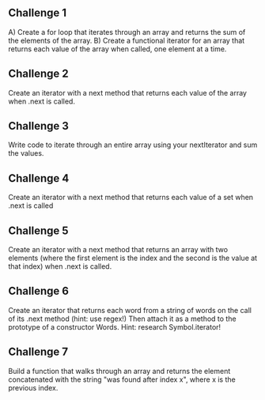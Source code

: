 ## Challenge 1

A) Create a for loop that iterates through an array and returns the sum of the elements of the array.
B) Create a functional iterator for an array that returns each value of the array when called, one element at a time.

## Challenge 2

Create an iterator with a next method that returns each value of the array when .next is called.

## Challenge 3

Write code to iterate through an entire array using your nextIterator and sum the values.

## Challenge 4

Create an iterator with a next method that returns each value of a set when .next is called

## Challenge 5

Create an iterator with a next method that returns an array with two elements (where the first element is the index and the second is the value at that index) when .next is called.

## Challenge 6

Create an iterator that returns each word from a string of words on the call of its .next method (hint: use regex!)
Then attach it as a method to the prototype of a constructor Words. Hint: research Symbol.iterator!

## Challenge 7

Build a function that walks through an array and returns the element concatenated with the string "was found after index x", where x is the previous index.
